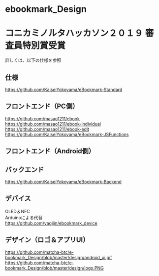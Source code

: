 # ebookmark_Design

# コニカミノルタハッカソン２０１９ 審査員特別賞受賞  

詳しくは、以下の仕様を参照  

## 仕様  
https://github.com/KaiseiYokoyama/eBookmark-Standard

## フロントエンド（PC側）  
https://github.com/masao1211/ebook  
https://github.com/masao1211/ebook-individual  
https://github.com/masao1211/ebook-edit  
https://github.com/KaiseiYokoyama/eBookmark-JSFunctions  

## フロントエンド（Android側）  


## バックエンド  
https://github.com/KaiseiYokoyama/eBookmark-Backend  

## デバイス  
OLED＆NFC  
Arduinoによる代替  
https://github.com/yagijin/ebookmark_device

## デザイン（ロゴ＆アプリUI）
https://github.com/matcha-btc/e-bookmark_Design/blob/master/design/android_ui.gif
https://github.com/matcha-btc/e-bookmark_Design/blob/master/design/logo.PNG

